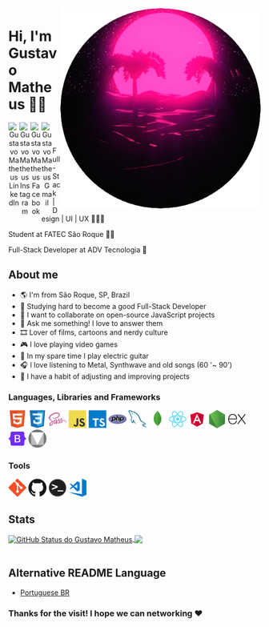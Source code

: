 <img align="right" width="400" height="400" src="https://github.com/gmatthewsfeuer/gmatthewsfeuer/blob/master/synth-circle.gif">

# Hi, I'm Gustavo Matheus 🤟🏼

<p align="center">
  <a href="https://www.linkedin.com/in/gustavo-morinaga27/">
    <img align="left" title="LinkedIn" alt="Gustavo Matheus LinkedIn" width="22px" src="https://cdn.jsdelivr.net/npm/simple-icons@v3/icons/linkedin.svg" />
  </a>
  <a href="https://www.instagram.com/gmatthews_feuer/">
    <img align="left" title="Instagram" alt="Gustavo Matheus Instagram" width="22px" src="https://cdn.jsdelivr.net/npm/simple-icons@v3/icons/instagram.svg" />
  </a>
  <a href="https://www.facebook.com/gustavomatheus.cardoso/">
    <img align="left" title="Facebook" alt="Gustavo Matheus Facebook" width="22px" src="https://cdn.jsdelivr.net/npm/simple-icons@v3/icons/facebook.svg" />
  </a>
  <a href="mailto:gustavo.morinaga27@gmail.com">
    <img align="left" title="Gmail" alt="Gustavo Matheus Gmail" width="22px" src="https://cdn.jsdelivr.net/npm/simple-icons@v3/icons/gmail.svg" />
  </a>
</p>

<br />
<br />

Full-Stack | Design | UI | UX 👨🏻‍💻

Student at FATEC São Roque 👨‍🎓

Full-Stack Developer at ADV Tecnologia 💼

## About me

- 🌎 I'm from São Roque, SP, Brazil
- 🌱 Studying hard to become a good Full-Stack Developer
- 👯 I want to collaborate on open-source JavaScript projects
- 💬 Ask me something! I love to answer them
- 🎞️ Lover of films, cartoons and nerdy culture
- 🎮 I love playing video games
- 🎸 In my spare time I play electric guitar
- 🎧 I love listening to Metal, Synthwave and old songs (60 '~ 90')
- 💎 I have a habit of adjusting and improving projects

### Languages, Libraries and Frameworks

<code><img height="36" title="HTML" src="https://raw.githubusercontent.com/devicons/devicon/9c6bfdb9783cdfe1018666ed76adcfd3eab6fad6/icons/html5/html5-original.svg"></code>
<code><img height="36" title="CSS" src="https://raw.githubusercontent.com/devicons/devicon/9c6bfdb9783cdfe1018666ed76adcfd3eab6fad6/icons/css3/css3-original.svg"></code>
<code><img height="36" title="Sass" src="https://raw.githubusercontent.com/devicons/devicon/9c6bfdb9783cdfe1018666ed76adcfd3eab6fad6/icons/sass/sass-original.svg"></code>
<code><img height="36" title="JavaScript" src="https://raw.githubusercontent.com/devicons/devicon/9c6bfdb9783cdfe1018666ed76adcfd3eab6fad6/icons/javascript/javascript-original.svg"></code>
<code><img height="36" title="TypeScript" src="https://raw.githubusercontent.com/devicons/devicon/9c6bfdb9783cdfe1018666ed76adcfd3eab6fad6/icons/typescript/typescript-original.svg"></code>
<code><img height="36" title="PHP" src="https://raw.githubusercontent.com/devicons/devicon/9c6bfdb9783cdfe1018666ed76adcfd3eab6fad6/icons/php/php-original.svg"></code>
<code><img height="36" title="MySQL" src="https://raw.githubusercontent.com/devicons/devicon/9c6bfdb9783cdfe1018666ed76adcfd3eab6fad6/icons/mysql/mysql-original.svg"></code>
<code><img height="36" title="MongoDB" src="https://raw.githubusercontent.com/devicons/devicon/9c6bfdb9783cdfe1018666ed76adcfd3eab6fad6/icons/mongodb/mongodb-original.svg"></code>
<code><img height="36" title="React" src="https://raw.githubusercontent.com/devicons/devicon/9c6bfdb9783cdfe1018666ed76adcfd3eab6fad6/icons/react/react-original.svg"></code>
<code><img height="36" title="Angular" src="https://raw.githubusercontent.com/github/explore/80688e429a7d4ef2fca1e82350fe8e3517d3494d/topics/angular/angular.png"></code>
<code><img height="36" title="Node.js" src="https://raw.githubusercontent.com/devicons/devicon/9c6bfdb9783cdfe1018666ed76adcfd3eab6fad6/icons/nodejs/nodejs-original.svg"></code>
<code><img height="36" title="Express" src="https://raw.githubusercontent.com/devicons/devicon/9c6bfdb9783cdfe1018666ed76adcfd3eab6fad6/icons/express/express-original.svg"></code>
<code><img height="36" title="Bootstrap" src="https://raw.githubusercontent.com/devicons/devicon/9c6bfdb9783cdfe1018666ed76adcfd3eab6fad6/icons/bootstrap/bootstrap-plain.svg"></code>
<code><img height="36" title="Material Design" src="https://raw.githubusercontent.com/github/explore/80688e429a7d4ef2fca1e82350fe8e3517d3494d/topics/material-design/material-design.png"></code>

### Tools

<code><img height="36" title="Git" src="https://raw.githubusercontent.com/devicons/devicon/9c6bfdb9783cdfe1018666ed76adcfd3eab6fad6/icons/git/git-original.svg"></code>
<code><img height="36" title="GitHub" src="https://raw.githubusercontent.com/github/explore/78df643247d429f6cc873026c0622819ad797942/topics/github/github.png"></code>
<code><img height="36" title="Terminal" src="https://raw.githubusercontent.com/github/explore/80688e429a7d4ef2fca1e82350fe8e3517d3494d/topics/terminal/terminal.png"></code>
<code><img height="36" title="Visual Studio Code" src="https://raw.githubusercontent.com/github/explore/80688e429a7d4ef2fca1e82350fe8e3517d3494d/topics/visual-studio-code/visual-studio-code.png"></code>

## Stats

<a href="https://github.com/anuraghazra/github-readme-stats">
  <img align="center" src="https://github-readme-stats.anuraghazra1.vercel.app/api?username=gmatthewsfeuer&hide=issues&theme=dark&show_icons=true&hide_border=false&count_private=true&include_all_commits=true&line_height=24.5" alt="GitHub Status do Gustavo Matheus" />
</a>
<a href="https://github.com/anuraghazra/github-readme-stats">
  <img align="center" src="https://github-readme-stats.anuraghazra1.vercel.app/api/top-langs/?username=gmatthewsfeuer&layout=compact&theme=dark" />
</a>

<br>
<br>

## Alternative README Language

- [Portuguese BR](./README.pt-BR.md)

### Thanks for the visit! I hope we can networking ❤️
